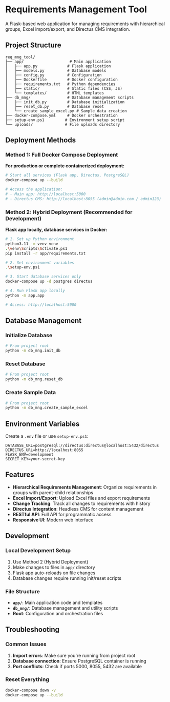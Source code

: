 # Requirements Management Tool

A Flask-based web application for managing requirements with hierarchical groups, Excel import/export, and Directus CMS integration.

## Project Structure

```
req_mng_tool/
├── app/                    # Main application
│   ├── app.py             # Flask application
│   ├── models.py          # Database models
│   ├── config.py          # Configuration
│   ├── Dockerfile         # Docker configuration
│   ├── requirements.txt   # Python dependencies
│   ├── static/            # Static files (CSS, JS)
│   └── templates/         # HTML templates
├── db_mng/                # Database management scripts
│   ├── init_db.py         # Database initialization
│   ├── reset_db.py        # Database reset
│   └── create_sample_excel.py # Sample data creation
├── docker-compose.yml     # Docker orchestration
├── setup-env.ps1         # Environment setup script
└── uploads/              # File uploads directory
```

## Deployment Methods

### Method 1: Full Docker Compose Deployment

**For production or complete containerized deployment:**

```bash
# Start all services (Flask app, Directus, PostgreSQL)
docker-compose up --build

# Access the application:
# - Main app: http://localhost:5000
# - Directus CMS: http://localhost:8055 (admin@admin.com / admin123)
```

### Method 2: Hybrid Deployment (Recommended for Development)

**Flask app locally, database services in Docker:**

```bash
# 1. Set up Python environment
python3.11 -m venv venv
.\venv\Scripts\Activate.ps1
pip install -r app/requirements.txt

# 2. Set environment variables
.\setup-env.ps1

# 3. Start database services only
docker-compose up -d postgres directus

# 4. Run Flask app locally
python -m app.app

# Access: http://localhost:5000
```

## Database Management

### Initialize Database
```bash
# From project root
python -m db_mng.init_db
```

### Reset Database
```bash
# From project root
python -m db_mng.reset_db
```

### Create Sample Data
```bash
# From project root
python -m db_mng.create_sample_excel
```

## Environment Variables

Create a `.env` file or use `setup-env.ps1`:

```env
DATABASE_URL=postgresql://directus:directus@localhost:5432/directus
DIRECTUS_URL=http://localhost:8055
FLASK_ENV=development
SECRET_KEY=your-secret-key
```

## Features

- **Hierarchical Requirements Management**: Organize requirements in groups with parent-child relationships
- **Excel Import/Export**: Upload Excel files and export requirements
- **Change Tracking**: Track all changes to requirements with history
- **Directus Integration**: Headless CMS for content management
- **RESTful API**: Full API for programmatic access
- **Responsive UI**: Modern web interface

## Development

### Local Development Setup
1. Use Method 2 (Hybrid Deployment)
2. Make changes to files in `app/` directory
3. Flask app auto-reloads on file changes
4. Database changes require running init/reset scripts

### File Structure
- **`app/`**: Main application code and templates
- **`db_mng/`**: Database management and utility scripts
- **Root**: Configuration and orchestration files

## Troubleshooting

### Common Issues
1. **Import errors**: Make sure you're running from project root
2. **Database connection**: Ensure PostgreSQL container is running
3. **Port conflicts**: Check if ports 5000, 8055, 5432 are available

### Reset Everything
```bash
docker-compose down -v
docker-compose up --build
```

